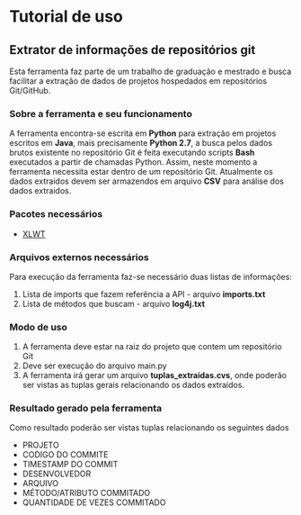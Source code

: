 # Tutorial de uso
## Extrator de informações de repositórios git

Esta ferramenta faz parte de um trabalho de graduação e mestrado e busca facilitar a extração de dados de projetos hospedados em repositórios Git/GitHub.

### Sobre a ferramenta e seu funcionamento

A ferramenta encontra-se escrita em **Python** para extração em projetos escritos em **Java**, mais precisamente **Python  2.7**, a busca pelos dados brutos existente no repositório Git é feita executando scripts **Bash** executados a partir de chamadas Python. Assim, neste momento a ferramenta necessita estar dentro de um repositório Git. Atualmente os dados extraidos devem ser armazendos em arquivo **CSV** para análise dos dados extraidos.

### Pacotes necessários
- [XLWT](https://xlwt.readthedocs.io)

### Arquivos externos necessários

Para execução da ferramenta faz-se necessário duas listas de informações:
1. Lista de imports que fazem referência a API - arquivo **imports.txt**
2. Lista de métodos que buscam - arquivo **log4j.txt**

### Modo de uso

1. A ferramenta deve estar na raiz do projeto que contem um repositório Git
2. Deve ser execução do arquivo main.py
3. A ferramenta irá gerar um arquivo **tuplas_extraidas.cvs**, onde poderão ser vistas as tuplas gerais relacionando os dados extraídos.

### Resultado gerado pela ferramenta

Como resultado poderão ser vistas tuplas relacionando os seguintes dados

- PROJETO
- CODIGO DO COMMITE
- TIMESTAMP DO COMMIT
- DESENVOLVEDOR
- ARQUIVO
- MÉTODO/ATRIBUTO COMMITADO
- QUANTIDADE DE VEZES COMMITADO
